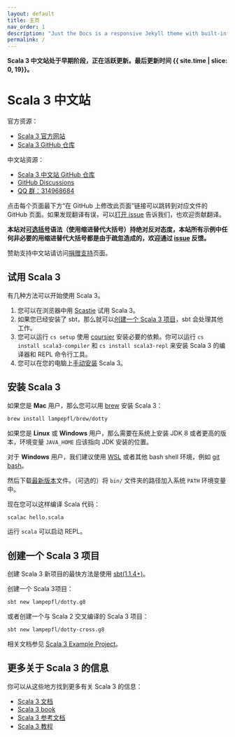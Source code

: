 ```yaml
---
layout: default
title: 主页
nav_order: 1
description: "Just the Docs is a responsive Jekyll theme with built-in search that is easily customizable and hosted on GitHub Pages."
permalink: /
---
```


**Scala 3 中文站处于早期阶段，正在活跃更新。最后更新时间 {{ site.time | slice: 0, 19}}。**

# Scala 3 中文站

官方资源：

* [Scala 3 官方网站](https://dotty.epfl.ch/)
* [Scala 3 GitHub 仓库](https://github.com/lampepfl/dotty)

中文站资源：

* [Scala 3 中文站 GitHub 仓库](https://github.com/Dotty-China/dotty-china.github.io)
* [GitHub Discussions](https://github.com/Dotty-China/dotty-china.github.io/discussions)
* [QQ 群：314968684](https://jq.qq.com/?_wv=1027&k=BCxI4ukn)

点击每个页面最下方“在 GitHub 上修改此页面”链接可以跳转到对应文件的 GitHub 页面。如果发现翻译有误，可以[打开 issue](https://github.com/Dotty-China/dotty-china.github.io/issues) 告诉我们，也欢迎贡献翻译。

**本站对[可选括号](./docs/reference/other-new-features/indentation.md)语法（使用缩进替代大括号）持绝对反对态度，本站所有示例中任何非必要的用缩进替代大括号都是由于疏忽造成的，欢迎通过 [issue](https://github.com/Dotty-China/dotty-china.github.io/issues) 反馈。**

赞助支持中文站请访问[捐赠支持](https://donate.glavo.site/)页面。

## 试用 Scala 3

有几种方法可以开始使用 Scala 3。

1. 您可以在浏览器中用 [Scastie](https://scastie.scala-lang.org/?target=dotty) 试用 Scala 3。
2. 如果您已经安装了 sbt，那么就可以[创建一个 Scala 3 项目](#%E5%88%9B%E5%BB%BA%E4%B8%80%E4%B8%AA-scala-3-%E9%A1%B9%E7%9B%AE)，sbt 会处理其他工作。
3. 您可以运行 `cs setup` 使用 [coursier](https://get-coursier.io/) 安装必要的依赖。你可以运行 `cs install scala3-compiler` 和 `cs install scala3-repl` 来安装 Scala 3 的编译器和 REPL 命令行工具。
4. 您可以在您的电脑上[手动安装](#%E5%AE%89%E8%A3%85-scala-3) Scala 3。

## 安装 Scala 3

如果您是 **Mac** 用户，那么您可以用 [brew](https://brew.sh/) 安装 Scala 3：

```bash
brew install lampepfl/brew/dotty
```

如果您是 **Linux** 或 **Windows** 用户，那么需要在系统上安装 JDK 8 或者更高的版本，环境变量 `JAVA_HOME` 应该指向 JDK 安装的位置。

对于 **Windows** 用户，我们建议使用 [WSL](https://docs.microsoft.com/en-us/windows/wsl/install-win10) 或者其他 bash shell 环境，例如 [git bash](https://gitforwindows.org/)。

然后下载[最新版本](https://github.com/lampepfl/dotty/releases)文件。（可选的）将 `bin/` 文件夹的路径加入系统 `PATH` 环境变量中。

现在您可以这样编译 Scala 代码：

```bash
scalac hello.scala
```

运行 `scala` 可以启动 REPL。

## 创建一个 Scala 3 项目

创建 Scala 3 新项目的最快方法是使用 [sbt(1.1.4+)](http://www.scala-sbt.org/)。

创建一个 Scala 3项目：

```bash
sbt new lampepfl/dotty.g8
```

或者创建一个与 Scala 2 交叉编译的 Scala 3 项目：

```bash
sbt new lampepfl/dotty-cross.g8
```

相关文档参见 [Scala 3 Example Project](https://github.com/scala/scala3-example-project)。

## 更多关于 Scala 3 的信息

你可以从这些地方找到更多有关 Scala 3 的信息：

* [Scala 3 文档](https://docs.scala-lang.org/scala3/)
* [Scala 3 book](https://docs.scala-lang.org/scala3/book/introduction.html)
* [Scala 3 参考文档](https://dotty.epfl.ch/docs/index.html)
* [Scala 3 教程](https://docs.scala-lang.org/scala3/guides.html)